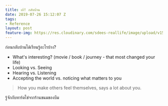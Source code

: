```yaml
---
title: เย้! กลับบ้าน
date: 2019-07-26 15:12:07 Z
tags:
- Reference
layout: post
feature-img: https://res.cloudinary.com/sdees-reallife/image/upload/v1555658919/sample_feature_img.png
---
```


ก่อนกลับบ้านได้เรียนรู้อะไรบ้าง?

- What's interesting? (movie / book / journey - that most changed your life)
- Looking vs. Seeing
- Hearing vs. Listening
- Accepting the world vs. noticing what matters to you

> How you make others feel themselves, says a lot about you.

<i class="fa fa-child" style="color:plum"></i>

รู้จักกับทาร์ตไข่จากร้านขนมของบีม
